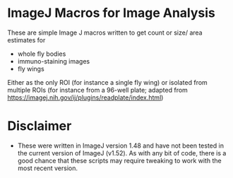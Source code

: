 # ImageJ Macros for Image Analysis
These are simple Image J macros written to get count or size/ area estimates for
- whole fly bodies
- immuno-staining images
- fly wings

Either as the only ROI (for instance a single fly wing) or isolated from multiple ROIs (for instance from a 96-well plate; adapted from https://imagej.nih.gov/ij/plugins/readplate/index.html)

# Disclaimer
- These were written in ImageJ version 1.48 and have not been tested in the current version of ImageJ (v1.52). As with any bit of code, there is a good chance that these scripts may require tweaking to work with the most recent version. 


